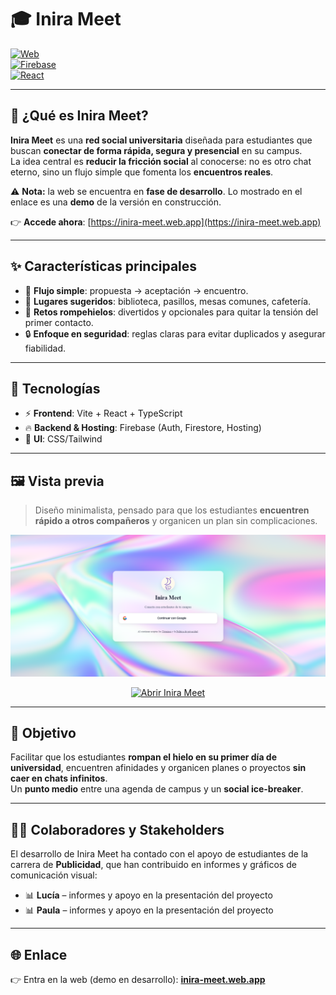 # 🎓 Inira Meet

[![Web](https://img.shields.io/badge/🌐%20Web-inira--meet.web.app-blue)](https://inira-meet.web.app)  
[![Firebase](https://img.shields.io/badge/Firebase-Hosting-orange)](https://firebase.google.com/products/hosting)  
[![React](https://img.shields.io/badge/Frontend-React%20%2B%20Vite-61dafb)](https://react.dev/)  

---

## 🚀 ¿Qué es Inira Meet?

**Inira Meet** es una **red social universitaria** diseñada para estudiantes que buscan **conectar de forma rápida, segura y presencial** en su campus.  
La idea central es **reducir la fricción social** al conocerse: no es otro chat eterno, sino un flujo simple que fomenta los **encuentros reales**.

⚠️ **Nota:** la web se encuentra en **fase de desarrollo**. Lo mostrado en el enlace es una **demo** de la versión en construcción.  

👉 **Accede ahora**: [https://inira-meet.web.app](https://inira-meet.web.app)

---

## ✨ Características principales

- 🤝 **Flujo simple**: propuesta → aceptación → encuentro.
- 📍 **Lugares sugeridos**: biblioteca, pasillos, mesas comunes, cafetería.
- 🎲 **Retos rompehielos**: divertidos y opcionales para quitar la tensión del primer contacto.
- 🔒 **Enfoque en seguridad**: reglas claras para evitar duplicados y asegurar fiabilidad.

---

## 🧱 Tecnologías

- ⚡ **Frontend**: Vite + React + TypeScript  
- 🔥 **Backend & Hosting**: Firebase (Auth, Firestore, Hosting)  
- 🎨 **UI**: CSS/Tailwind  

---

## 🖼️ Vista previa

> Diseño minimalista, pensado para que los estudiantes **encuentren rápido a otros compañeros** y organicen un plan sin complicaciones.

![preview](https://raw.githubusercontent.com/raulmoto/Helado_front/main/inirameet.png)

<p align="center">
  <a href="https://inira-meet.web.app" target="_blank">
    <img
      alt="Abrir Inira Meet"
      src="https://img.shields.io/badge/Abrir%20Inira%20Meet-%F0%9F%9A%80%20Visitar-2563EB?style=for-the-badge&labelColor=111827&logo=google-chrome&logoColor=white"
    />
  </a>
</p>

---

## 📌 Objetivo

Facilitar que los estudiantes **rompan el hielo en su primer día de universidad**, encuentren afinidades y organicen planes o proyectos **sin caer en chats infinitos**.  
Un **punto medio** entre una agenda de campus y un **social ice-breaker**.

---

## 👩‍💼 Colaboradores y Stakeholders

El desarrollo de Inira Meet ha contado con el apoyo de estudiantes de la carrera de **Publicidad**, que han contribuido en informes y gráficos de comunicación visual:

- 📊 **Lucía** – informes y apoyo en la presentación del proyecto 
- 📊 **Paula** – informes y apoyo en la presentación del proyecto  

---

## 🌐 Enlace

👉 Entra en la web (demo en desarrollo): **[inira-meet.web.app](https://inira-meet.web.app)**
